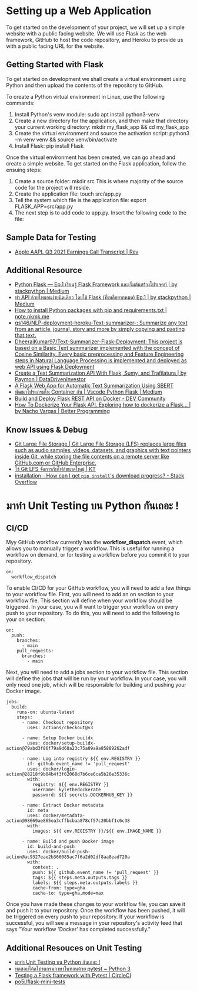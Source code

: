 # Setting up a Web Application

To get started on the development of your project, we will set up a simple website with a public facing website. We will use Flask as the web framework, GitHub to host the code repository, and Heroku to provide us with a public facing URL for the website.

## Getting Started with Flask

To get started on development we shall create a virtual environment using Python and then upload the contents of the repository to GitHub.

To create a Python virtual environment in Linux, use the following commands:

1. Install Python's venv module:  sudo apt install python3-venv
2. Create a new directory for the application, and then make that directory your current working directory: mkdir my_flask_app && cd my_flask_app
3. Create the virtual environment and source the activation script:  python3 -m venv venv && source venv/bin/activate
4. Install Flask: pip install Flask

Once the virtual environment has been created, we can go ahead and create a simple website. To get started on the Flask application, follow the ensuing steps:

1. Create a source folder: mkdir src
This is where majority of the source code for the project will reside.
2. Create the application file: touch src/app.py
3. Tell the system which file is the application file: export FLASK_APP=src/app.py
4. The next step is to add code to app.py. Insert the following code to the file:

## Sample Data for Testing

- [Apple AAPL Q3 2021 Earnings Call Transcript | Rev](https://www.rev.com/blog/transcripts/apple-aapl-q3-2021-earnings-call-transcript)

## Additional Resource

- [Python Flask — Ep.1 เรียนรู้ Flask Framework และเริ่มต้นสร้างโปรเจคท์ | by stackpython | Medium](https://stackpython.medium.com/flask-101-%E0%B8%9E%E0%B8%B1%E0%B8%92%E0%B8%99%E0%B8%B2%E0%B9%80%E0%B8%A7%E0%B9%87%E0%B8%9A%E0%B8%94%E0%B9%89%E0%B8%A7%E0%B8%A2%E0%B8%A0%E0%B8%B2%E0%B8%A9%E0%B8%B2%E0%B9%84%E0%B8%9E%E0%B8%98%E0%B8%AD%E0%B8%99-flask-framework-3cae1c0b45d9)
- [ทำ API ด้วยไพธอนง่ายนิดเดียว โดยใช้ Flask (ที่เหลือยากหมด) Ep.1 | by stackpython | Medium](https://stackpython.medium.com/%E0%B8%97%E0%B8%B3-api-%E0%B8%94%E0%B9%89%E0%B8%A7%E0%B8%A2%E0%B9%84%E0%B8%9E%E0%B8%98%E0%B8%AD%E0%B8%99%E0%B8%87%E0%B9%88%E0%B8%B2%E0%B8%A2%E0%B8%99%E0%B8%B4%E0%B8%94%E0%B9%80%E0%B8%94%E0%B8%B5%E0%B8%A2%E0%B8%A7-%E0%B9%82%E0%B8%94%E0%B8%A2%E0%B9%83%E0%B8%8A%E0%B9%89-flask-%E0%B8%97%E0%B8%B5%E0%B9%88%E0%B9%80%E0%B8%AB%E0%B8%A5%E0%B8%B7%E0%B8%AD%E0%B8%A2%E0%B8%B2%E0%B8%81%E0%B8%AB%E0%B8%A1%E0%B8%94-84ed925b3293)
- [How to install Python packages with pip and requirements.txt | note.nkmk.me](https://note.nkmk.me/en/python-pip-install-requirements/)
- [gs146/NLP-deployment-heroku-Text-summarizer-: Summarize any text from an article, journal, story and more by simply copying and pasting that text.](https://github.com/gs146/NLP-deployment-heroku-Text-summarizer-)
- [DheerajKumar97/Text-Summarizer-Flask-Deployment: This project is based on a Basic Text summarizer implemented with the concept of Cosine Similarity. Every basic preprocessing and Feature Engineering steps in Natural Language Processing is implemented and deployed as web API using Flask Deployment](https://github.com/DheerajKumar97/Text-Summarizer-Flask-Deployment)
- [Create a Text Summarization API With Flask, Sumy, and Trafilatura | by Paymon | DataDrivenInvestor](https://medium.datadriveninvestor.com/create-a-text-summarization-api-with-flask-sumy-and-trafilatura-385212b759d8)
- [A Flask Web App for Automatic Text Summarization Using SBERT](https://www.analyticsvidhya.com/blog/2022/02/a-flask-web-app-for-automatic-text-summarization-using-sbert/)
- [พัฒนาโปรแกรมใน Container กัน | Vscode Python Flask | Medium](https://piravit-chenpittaya.medium.com/%E0%B8%A1%E0%B8%B2-developing-inside-a-container-%E0%B8%94%E0%B9%89%E0%B8%A7%E0%B8%A2-remote-containers-%E0%B8%81%E0%B8%B1%E0%B8%99-python-flask-573ae3ca4bbf)
- [Build and Deploy Flask REST API on Docker - DEV Community](https://dev.to/codemaker2015/build-and-deploy-flask-rest-api-on-docker-25mf)
- [How To Dockerize Your Flask API. Exploring how to dockerize a Flask… | by Nacho Vargas | Better Programming](https://betterprogramming.pub/how-to-dockerize-your-flask-api-cc95843ab625)

## Know Issues & Debug

- [Git Large File Storage | Git Large File Storage (LFS) replaces large files such as audio samples, videos, datasets, and graphics with text pointers inside Git, while storing the file contents on a remote server like GitHub.com or GitHub Enterprise.](https://git-lfs.com/)
- [ใช้ Git LFS จัดการกับไฟล์ขนาดใหญ่ | KT](https://karn18.github.io/dev/2020/10/26/git-lfs.html)
- [installation - How can I get `pip install`'s download progress? - Stack Overflow](https://stackoverflow.com/questions/20771148/how-can-i-get-pip-installs-download-progress)

# มาทำ Unit Testing บน Python กันเถอะ !

## CI/CD

Myy GitHub workflow currently has the **workflow_dispatch** event, which allows you to manually trigger a workflow. This is useful for running a workflow on demand, or for testing a workflow before you commit it to your repository.

```
on:
  workflow_dispatch
```

To enable CI/CD for your GitHub workflow, you will need to add a few things to your workflow file. First, you will need to add an on section to your workflow file. This section will define when your workflow should be triggered. In your case, you will want to trigger your workflow on every push to your repository. To do this, you will need to add the following to your on section:

```
on:
  push:
    branches:
      - main
    pull_requests:
      branches:
        - main
```

Next, you will need to add a jobs section to your workflow file. This section will define the jobs that will be run by your workflow. In your case, you will only need one job, which will be responsible for building and pushing your Docker image.

```
jobs:
  build:
    runs-on: ubuntu-latest
    steps:
      - name: Checkout repository
        uses: actions/checkout@v3

      - name: Setup Docker buildx
        uses: docker/setup-buildx-action@79abd3f86f79a9d68a23c75a09a9a85889262adf

      - name: Log into registry ${{ env.REGISTRY }}
        if: github.event_name != 'pull_request'
        uses: docker/login-action@28218f9b04b4f3f62068d7b6ce6ca5b26e35336c
        with:
          registry: ${{ env.REGISTRY }}
          username: kylethedockerate 
          password: ${{ secrets.DOCKERHUB_KEY }}

      - name: Extract Docker metadata
        id: meta
        uses: docker/metadata-action@98669ae865ea3cffbcbaa878cf57c20bbf1c6c38
        with:
          images: ${{ env.REGISTRY }}/${{ env.IMAGE_NAME }}

      - name: Build and push Docker image
        id: build-and-push
        uses: docker/build-push-action@ac9327eae2b366085ac7f6a2d02df8aa8ead720a
        with:
          context: .
          push: ${{ github.event_name != 'pull_request' }}
          tags: ${{ steps.meta.outputs.tags }}
          labels: ${{ steps.meta.outputs.labels }}
          cache-from: type=gha
          cache-to: type=gha,mode=max
```

Once you have made these changes to your workflow file, you can save it and push it to your repository. Once the workflow has been pushed, it will be triggered on every push to your repository. If your workflow is successful, you will see a message in your repository's activity feed that says "Your workflow 'Docker' has completed successfully."

## Additional Resouces on Unit Testing

* [มาทำ Unit Testing บน Python กันเถอะ !](https://www.borntodev.com/2020/04/07/%E0%B8%A1%E0%B8%B2%E0%B8%97%E0%B8%B3-unit-testing-%E0%B8%9A%E0%B8%99-python-%E0%B8%81%E0%B8%B1%E0%B8%99/)
* [ทดสอบโค้ดโปรแกรมภาษาไพทอนด้วย pytest ~ Python 3](https://python3.wannaphong.com/2015/08/pytest.html)
* [Testing a Flask framework with Pytest | CircleCI](https://circleci.com/blog/testing-flask-framework-with-pytest/)
* [po5i/flask-mini-tests](https://github.com/po5i/flask-mini-tests/tree/master)
